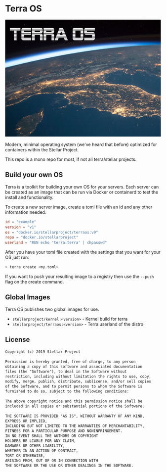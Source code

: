 # Terra OS

![terra](iso/splash.png)

Modern, minimal operating system (we've heard that before) optimized for containers within the Stellar Project.

This repo is a mono repo for most, if not all terra/stellar projects.


## Build your own OS

Terra is a toolkit for building your own OS for your servers.
Each server can be created as an image that can be run via Docker or containerd to test the install and functionality.

To create a new server image, create a toml file with an id and any other information needed.

```toml
id = "example"
version = "v1"
os = "docker.io/stellarproject/terraos:v9"
repo = "docker.io/stellarproject"
userland = "RUN echo 'terra:terra' | chpasswd"
```

After you have your toml file created with the settings that you want for your OS just run:

```bash
> terra create <my.toml>
```

If you want to push your resulting image to a registry then use the `--push` flag on the create command.

## Global Images

Terra OS publishes two global images for use.

* `stellarproject/kernel:<version>` - Kernel build for terra
* `stellarproject/terraos:<version>` - Terra userland of the distro

## License

```
Copyright (c) 2019 Stellar Project

Permission is hereby granted, free of charge, to any person
obtaining a copy of this software and associated documentation
files (the "Software"), to deal in the Software without
restriction, including without limitation the rights to use, copy,
modify, merge, publish, distribute, sublicense, and/or sell copies
of the Software, and to permit persons to whom the Software is
furnished to do so, subject to the following conditions:

The above copyright notice and this permission notice shall be
included in all copies or substantial portions of the Software.

THE SOFTWARE IS PROVIDED "AS IS", WITHOUT WARRANTY OF ANY KIND,
EXPRESS OR IMPLIED,
INCLUDING BUT NOT LIMITED TO THE WARRANTIES OF MERCHANTABILITY,
FITNESS FOR A PARTICULAR PURPOSE AND NONINFRINGEMENT.
IN NO EVENT SHALL THE AUTHORS OR COPYRIGHT
HOLDERS BE LIABLE FOR ANY CLAIM,
DAMAGES OR OTHER LIABILITY,
WHETHER IN AN ACTION OF CONTRACT,
TORT OR OTHERWISE,
ARISING FROM, OUT OF OR IN CONNECTION WITH
THE SOFTWARE OR THE USE OR OTHER DEALINGS IN THE SOFTWARE.
```
